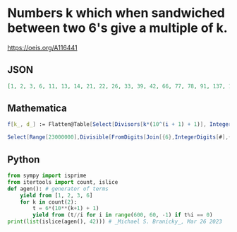 # Numbers k which when sandwiched between two 6's give a multiple of k\.
https://oeis.org/A116441
## JSON
```JSON
[1, 2, 3, 6, 11, 13, 14, 21, 22, 26, 33, 39, 42, 66, 77, 78, 91, 137, 146, 219, 274, 411, 438, 822, 9091, 19802, 29703, 59406, 909091, 5882353, 10989011, 12145749, 12987013, 13986014, 14354067, 15037594, 20979021, 21978022, 22556391, 24291498, 25974026, 28708134]
```
## Mathematica
```Mathematica
f[k_, d_] := Flatten@Table[Select[Divisors[k*(10^(i + 1) + 1)], IntegerLength[ # ] == i &], {i, d}]; f[6, 8] (* _Ray Chandler_, May 11 2007 *)
```
```Mathematica
Select[Range[23000000],Divisible[FromDigits[Join[{6},IntegerDigits[#],{6}]],#]&]  (* _Harvey P. Dale_, Jan 12 2011 *)
```
## Python
```Python
from sympy import isprime
from itertools import count, islice
def agen(): # generator of terms
    yield from [1, 2, 3, 6]
    for k in count(2):
        t = 6*(10**(k+1) + 1)
        yield from (t//i for i in range(600, 60, -1) if t%i == 0)
print(list(islice(agen(), 42))) # _Michael S. Branicky_, Mar 26 2023
```
